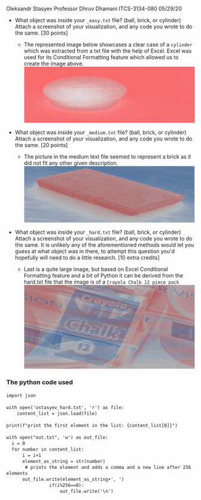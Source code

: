 ﻿
Oleksandr Stasyev
Professor Dhruv Dhamani
ITCS-3134-080
05/29/20

 - What object was inside your `_easy.txt` file? (ball, brick, or cylinder) Attach a screenshot of your visualization, and any code you wrote to do the same. [30 points]
  
 	- The represented image below showcases a clear case of a `cylinder` which was extracted from a txt file with the help of Excel. Excel was used for its Conditional Formatting feature which allowed us to create the image above.
 	![Cylinder](https://github.com/CSDisciple/ten-iq/blob/master/ostasyev-easy.gif?raw=true)


-   What object was inside your `_medium.txt` file? (ball, brick, or cylinder) Attach a screenshot of your visualization, and any code you wrote to do the same. [20 points]
	- The picture in the medium text file seemed to represent a brick as it did not fit any other given description.
![Brick](https://github.com/CSDisciple/ten-iq/blob/master/ostasyev-medium.gif?raw=true)

-   What object was inside your `_hard.txt` file? (ball, brick, or cylinder) Attach a screenshot of your visualization, and any code you wrote to do the same. It is unlikely any of the aforementioned methods would let you guess at what object was in there, to attempt this question you'd hopefully will need to do a little research. [10 extra credits]
	- Last is a quite large image, but based on Excel Conditional Formatting feature and a bit of Python it can be derived from the hard.txt file that the image is of a `Crayola Chalk 12 piece pack`
	![Crayola Chalk 12 pack](https://github.com/CSDisciple/ten-iq/blob/master/ostasyev-hard.gif?raw=true)
### The python code used

 

    import json  
  
    with open('ostasyev_hard.txt', 'r') as file:  
        content_list = json.load(file)  

    print(f"print the first element in the list: {content_list[0]}")  
  
    with open("out.txt", 'w') as out_file:  
      i = 0  
      for number in content_list:  
	      i = i+1  
	      element_as_string = str(number)  
	       # prints the element and adds a comma and a new line after 256 elements
	      out_file.write(element_as_string+', ')  
	                if(i%256==0):  
	                    out_file.write('\n')

